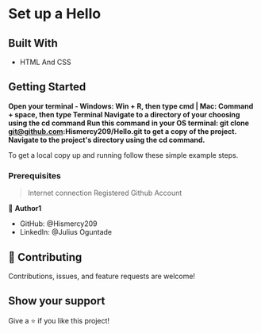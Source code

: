 

# Set up a Hello

## Built With

- HTML And CSS

## Getting Started

**Open your terminal - Windows: Win + R, then type cmd | Mac: Command + space, then type Terminal
Navigate to a directory of your choosing using the cd command
Run this command in your OS terminal: git clone git@github.com:Hismercy209/Hello.git to get a copy of the project.
Navigate to the project's directory using the cd command.**

To get a local copy up and running follow these simple example steps.

### Prerequisites
> Internet connection
> Registered Github Account

👤 **Author1**

- GitHub: @Hismercy209
- LinkedIn: @Julius Oguntade 


## 🤝 Contributing

Contributions, issues, and feature requests are welcome!

## Show your support

Give a ⭐️ if you like this project!
